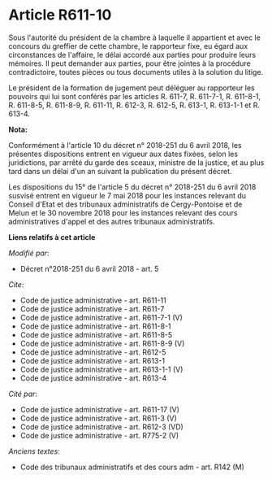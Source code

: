 # Article R611-10

Sous l'autorité du président de la chambre à laquelle il appartient et avec le concours du greffier de cette chambre, le
rapporteur fixe, eu égard aux circonstances de l'affaire, le délai accordé aux parties pour produire leurs mémoires. Il peut
demander aux parties, pour être jointes à la procédure contradictoire, toutes pièces ou tous documents utiles à la solution
du litige. 

Le président de la formation de jugement peut déléguer au rapporteur les pouvoirs qui lui sont conférés par les articles R.
611-7, R. 611-7-1, R. 611-8-1, R. 611-8-5, R. 611-8-9, R. 611-11, R. 612-3, R. 612-5, R. 613-1, R. 613-1-1 et R. 613-4.

**Nota:**

Conformément à l'article 10 du décret n° 2018-251 du 6 avril 2018, les présentes dispositions entrent en vigueur aux dates
fixées, selon les juridictions, par arrêté du garde des sceaux, ministre de la justice, et au plus tard dans un délai d'un an
suivant la publication du présent décret.

Les dispositions du 15° de l'article 5 du décret n° 2018-251 du 6 avril 2018 susvisé entrent en vigueur le 7 mai 2018 pour
les instances relevant du Conseil d'Etat et des tribunaux administratifs de Cergy-Pontoise et de Melun et le 30 novembre 2018
pour les instances relevant des cours administratives d'appel et des autres tribunaux administratifs.

**Liens relatifs à cet article**

_Modifié par_:

  - Décret n°2018-251 du 6 avril 2018 - art. 5

_Cite_:

  - Code de justice administrative - art. R611-11
  - Code de justice administrative - art. R611-7
  - Code de justice administrative - art. R611-7-1 (V)
  - Code de justice administrative - art. R611-8-1
  - Code de justice administrative - art. R611-8-5
  - Code de justice administrative - art. R611-8-9 (V)
  - Code de justice administrative - art. R612-5
  - Code de justice administrative - art. R613-1
  - Code de justice administrative - art. R613-1-1 (V)
  - Code de justice administrative - art. R613-4

_Cité par_:

  - Code de justice administrative - art. R611-17 (V)
  - Code de justice administrative - art. R611-3 (V)
  - Code de justice administrative - art. R612-3 (VD)
  - Code de justice administrative - art. R775-2 (V)

_Anciens textes_:

  - Code des tribunaux administratifs et des cours adm - art. R142 (M)
